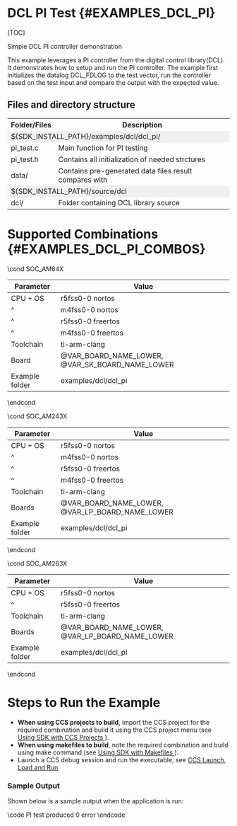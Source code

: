 #  DCL PI Test {#EXAMPLES_DCL_PI}

[TOC]

Simple DCL PI controller demonstration

This example leverages a PI controller from the digital control library(DCL).
It demonstrates how to setup and run the PI controller. The example first
initializes the datalog DCL_FDLOG to the test vector, run the controller
based on the test input and compare the output with the expected value.


## Files and directory structure

<table>
<tr>
    <th>Folder/Files
    <th>Description
</tr>
<tr><td colspan="2" bgcolor=#F0F0F0> ${SDK_INSTALL_PATH}/examples/dcl/dcl_pi/</td></tr>
<tr>
    <td>pi_test.c</td>
    <td>Main function for PI testing</td>
</tr>
<tr>
    <td>pi_test.h</td>
    <td>Contains all initialization of needed strctures</td>
</tr>
<tr>
    <td>data/</td>
    <td>Contains pre-generated data files result compares with</td>
</tr>
<tr><td colspan="2" bgcolor=#F0F0F0> ${SDK_INSTALL_PATH}/source/dcl</td></tr>
<tr>
    <td>dcl/</td>
    <td>Folder containing DCL library source</td>
</tr>
</table>

# Supported Combinations {#EXAMPLES_DCL_PI_COMBOS}

\cond SOC_AM64X

 Parameter      | Value
 ---------------|-----------
 CPU + OS       | r5fss0-0 nortos
 ^              | m4fss0-0 nortos
 ^              | r5fss0-0 freertos
 ^              | m4fss0-0 freertos
 Toolchain      | ti-arm-clang
 Board          | @VAR_BOARD_NAME_LOWER, @VAR_SK_BOARD_NAME_LOWER
 Example folder | examples/dcl/dcl_pi

\endcond

\cond SOC_AM243X

 Parameter      | Value
 ---------------|-----------
 CPU + OS       | r5fss0-0 nortos
 ^              | m4fss0-0 nortos
 ^              | r5fss0-0 freertos
 ^              | m4fss0-0 freertos
 Toolchain      | ti-arm-clang
 Boards         | @VAR_BOARD_NAME_LOWER, @VAR_LP_BOARD_NAME_LOWER
 Example folder | examples/dcl/dcl_pi

\endcond

\cond SOC_AM263X

 Parameter      | Value
 ---------------|-----------
 CPU + OS       | r5fss0-0 nortos
 ^              | r5fss0-0 freertos
 Toolchain      | ti-arm-clang
 Boards         | @VAR_BOARD_NAME_LOWER, @VAR_LP_BOARD_NAME_LOWER
 Example folder | examples/dcl/dcl_pi

\endcond

# Steps to Run the Example

- **When using CCS projects to build**, import the CCS project for the required combination and build it using the CCS project menu (see <a href="@VAR_MCU_SDK_DOCS_PATH/CCS_PROJECTS_PAGE.html" target="_blank"> Using SDK with CCS Projects </a>).
- **When using makefiles to build**, note the required combination and build using make command (see <a href="@VAR_MCU_SDK_DOCS_PATH/MAKEFILE_BUILD_PAGE.html" target="_blank"> Using SDK with Makefiles </a>).
- Launch a CCS debug session and run the executable, see <a href="@VAR_MCU_SDK_DOCS_PATH/CCS_LAUNCH_PAGE.html" target="_blank">  CCS Launch, Load and Run </a>



### Sample Output

Shown below is a sample output when the application is run:

\code
PI test produced 0 error
\endcode
